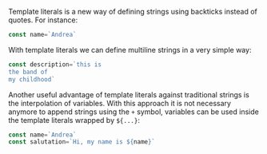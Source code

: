 Template literals is a new way of defining strings using backticks instead of quotes. For instance: 

 ```javascript
 const name=`Andrea` 
 ``` 

 With template literals we can define multiline strings in a very simple way: 

 ```javascript
 const description=`this is 
 the band of 
 my childhood`
 ```

 Another useful advantage of template literals against traditional strings is the interpolation of variables. With this approach it is not necessary anymore to append strings using the `+` symbol, variables can be used inside the template literals wrapped by `${...}`: 

 ```javascript
 const name=`Andrea` 
 const salutation=`Hi, my name is ${name}` 
``` 